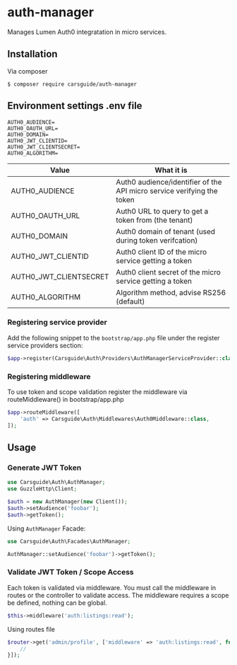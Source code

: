 # auth-manager
Manages Lumen Auth0 integratation in micro services.

## Installation
Via composer
```
$ composer require carsguide/auth-manager
```

## Environment settings .env file
```
AUTH0_AUDIENCE=
AUTH0_OAUTH_URL=
AUTH0_DOMAIN=
AUTH0_JWT_CLIENTID=
AUTH0_JWT_CLIENTSECRET=
AUTH0_ALGORITHM=
```

| Value         | What it is    |
| ------------- |-------------|
| AUTH0_AUDIENCE  | Auth0 audience/identifier of the API micro service verifying the token |
| AUTH0_OAUTH_URL | Auth0 URL to query to get a token from (the tenant) |
| AUTH0_DOMAIN | Auth0 domain of tenant (used during token verifcation) |
| AUTH0_JWT_CLIENTID | Auth0 client ID of the micro service getting a token |
| AUTH0_JWT_CLIENTSECRET | Auth0 client secret of the micro service getting a token |
| AUTH0_ALGORITHM | Algorithm method, advise RS256 (default) |

### Registering service provider
Add the following snippet to the `bootstrap/app.php` file under the register service providers section:

```php
$app->register(Carsguide\Auth\Providers\AuthManagerServiceProvider::class);
```

### Registering middleware
To use token and scope validation register the middleware via routeMiddleware() in bootstrap/app.php

```php
$app->routeMiddleware([
    'auth' => Carsguide\Auth\Middlewares\Auth0Middleware::class,
]);
```

## Usage
### Generate JWT Token
```php
use Carsguide\Auth\AuthManager;
use GuzzleHttp\Client;

$auth = new AuthManager(new Client());
$auth->setAudience('foobar');
$auth->getToken();
```

Using `AuthManager` Facade:

```php
use Carsguide\Auth\Facades\AuthManager;

AuthManager::setAudience('foobar')->getToken();
```

### Validate JWT Token / Scope Access
Each token is validated via middleware.  You must call the middleware in routes or the controller to validate access.  The middleware requires a scope be defined, nothing can be global.

```php
$this->middleware('auth:listings:read');
```

Using routes file

```php
$router->get('admin/profile', ['middleware' => 'auth:listings:read', function () {
    //
}]);
```

